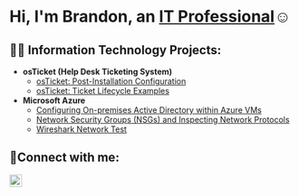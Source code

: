 <h1>Hi, I'm Brandon, an <a href="https://www.linkedin.com/in/brandon-escalera-28a51233b/">IT Professional</a>☺</h1>

<h2>👨‍💻 Information Technology Projects:</h2>



- <b>osTicket (Help Desk Ticketing System)</b>
  - [osTicket: Post-Installation Configuration](https://github.com/BrandonIEscalera/osTicket---Prerequisites-and-Installation)
  - [osTicket: Ticket Lifecycle Examples](https://github.com/joshmadakorcc/ticket-lifecycle)
- <b>Microsoft Azure</b>
  - [Configuring On-premises Active Directory within Azure VMs](https://github.com/joshmadakorcc/configure-ad)
  - [Network Security Groups (NSGs) and Inspecting Network Protocols](https://github.com/joshmadakorcc/azure-network-protocols)
  - [Wireshark Network Test](https://github.com/BrandonIEscalera/Azure-Wireshark-Test) 
<h2>🤳Connect with me:</h2>

[<img align="left" alt="Josh | LinkedIn" width="22px" src="https://cdn.jsdelivr.net/npm/simple-icons@v3/icons/linkedin.svg" />][linkedin]

[linkedin]: [https://linkedin.com/in/Josh](https://www.linkedin.com/in/brandon-escalera-28a51233b/)
